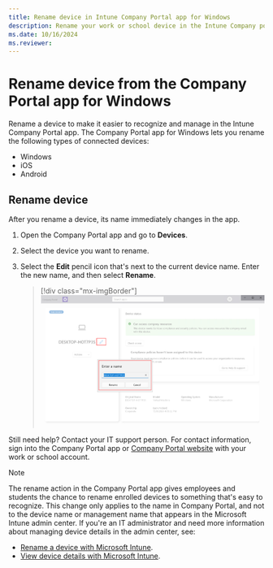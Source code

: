 ```yaml
---
title: Rename device in Intune Company Portal app for Windows
description: Rename your work or school device in the Intune Company portal app for Windows.
ms.date: 10/16/2024
ms.reviewer:
---
```


# Rename device from the Company Portal app for Windows

Rename a device to make it easier to recognize and manage in the Intune Company Portal app. The Company Portal app for Windows lets you rename the following types of connected devices:

* Windows 
* iOS
* Android

## Rename device

After you rename a device, its name immediately changes in the app.

1. Open the Company Portal app and go to **Devices**.
1. Select the device you want to rename.
1. Select the **Edit** pencil icon that's next to the current device name. Enter the new name, and then select **Rename**.

   > [!div class="mx-imgBorder"]
   > ![Example screenshot of the Company Portal app for Windows highlighting the edit pencil icon and rename settings.](./media/check-device-access-windows-cpapp/company-portal-windows-rename.png)

Still need help? Contact your IT support person. For contact information, sign into the Company Portal app or [Company Portal website](https://go.microsoft.com/fwlink/?linkid=2010980) with your work or school account.

>[!NOTE]
>The rename action in the Company Portal app gives employees and students the chance to rename enrolled devices to something that's easy to recognize. This change only applies to the name in Company Portal, and not to the device name or management name that appears in the Microsoft Intune admin center. If you're an IT administrator and need more information about managing device details in the admin center, see:
>
>- [Rename a device with Microsoft Intune](../remote-actions/device-rename.md).
>- [View device details with Microsoft Intune](../fundamentals/device-inventory.md#hardware-device-details).
